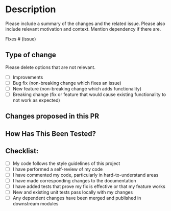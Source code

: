 # Description

Please include a summary of the changes and the related issue.
Please also include relevant motivation and context. Mention dependency if there are.


Fixes # (issue)

## Type of change

Please delete options that are not relevant.

- [ ] Improvements
- [ ] Bug fix (non-breaking change which fixes an issue)
- [ ] New feature (non-breaking change which adds functionality)
- [ ] Breaking change (fix or feature that would cause existing functionality to not work as expected)

## Changes proposed in this PR

## How Has This Been Tested?

## Checklist: 

- [ ] My code follows the style guidelines of this project
- [ ] I have performed a self-review of my code
- [ ] I have commented my code, particularly in hard-to-understand areas
- [ ] I have made corresponding changes to the documentation
- [ ] I have added tests that prove my fix is effective or that my feature works
- [ ] New and existing unit tests pass locally with my changes
- [ ] Any dependent changes have been merged and published in downstream modules
